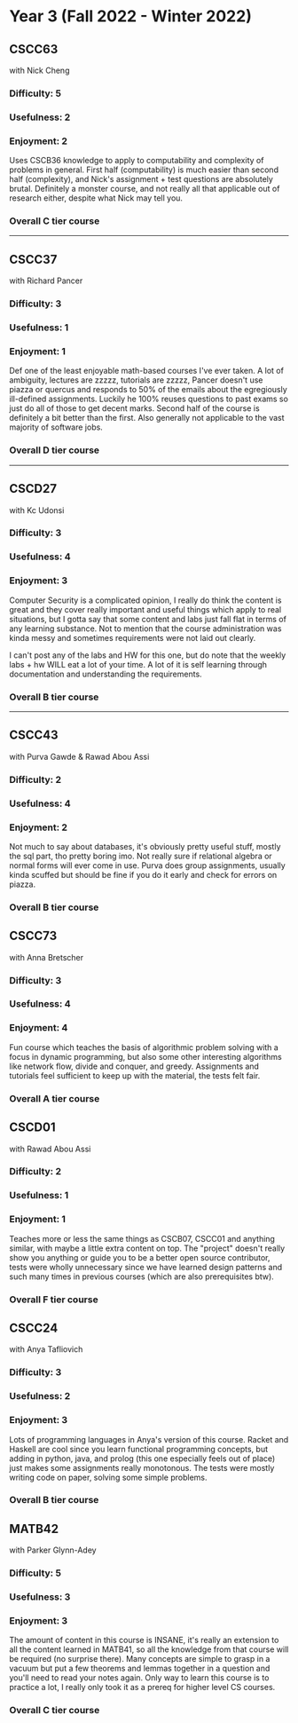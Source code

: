 # Year 3 (Fall 2022 - Winter 2022)

## CSCC63
with Nick Cheng

### Difficulty: 5
### Usefulness: 2
### Enjoyment: 2

Uses CSCB36 knowledge to apply to computability and complexity of problems in general. First half (computability) is much easier than second half (complexity), and Nick's assignment + test questions are absolutely brutal. Definitely a monster course, and not really all that applicable out of research either, despite what Nick may tell you.

### Overall C tier course

---

## CSCC37
with Richard Pancer

### Difficulty: 3
### Usefulness: 1
### Enjoyment: 1

Def one of the least enjoyable math-based courses I've ever taken. A lot of ambiguity, lectures are zzzzz, tutorials are zzzzz, Pancer doesn't use piazza or quercus and responds to 50% of the emails about the egregiously ill-defined assignments. Luckily he 100% reuses questions to past exams so just do all of those to get decent marks. Second half of the course is definitely a bit better than the first. Also generally not applicable to the vast majority of software jobs.

### Overall D tier course

---

## CSCD27
with Kc Udonsi

### Difficulty: 3
### Usefulness: 4
### Enjoyment: 3

Computer Security is a complicated opinion, I really do think the content is great and they cover really important and useful things which apply to real situations, but I gotta say that some content and labs just fall flat in terms of any learning substance. Not to mention that the course administration was kinda messy and sometimes requirements were not laid out clearly.

I can't post any of the labs and HW for this one, but do note that the weekly labs + hw WILL eat a lot of your time. A lot of it is self learning through documentation and understanding the requirements.

### Overall B tier course

---

## CSCC43
with Purva Gawde & Rawad Abou Assi

### Difficulty: 2
### Usefulness: 4
### Enjoyment: 2

Not much to say about databases, it's obviously pretty useful stuff, mostly the sql part, tho pretty boring imo. Not really sure if relational algebra or normal forms will ever come in use. Purva does group assignments, usually kinda scuffed but should be fine if you do it early and check for errors on piazza.

### Overall B tier course

## CSCC73
with Anna Bretscher

### Difficulty: 3
### Usefulness: 4
### Enjoyment: 4

Fun course which teaches the basis of algorithmic problem solving with a focus in dynamic programming, but also some other interesting algorithms like network flow, divide and conquer, and greedy. Assignments and tutorials feel sufficient to keep up with the material, the tests felt fair.

### Overall A tier course

## CSCD01
with Rawad Abou Assi

### Difficulty: 2
### Usefulness: 1
### Enjoyment: 1

Teaches more or less the same things as CSCB07, CSCC01 and anything similar, with maybe a little extra content on top. The "project" doesn't really show you anything or guide you to be a better open source contributor, tests were wholly unnecessary since we have learned design patterns and such many times in previous courses (which are also prerequisites btw).

### Overall F tier course

## CSCC24
with Anya Tafliovich

### Difficulty: 3
### Usefulness: 2
### Enjoyment: 3

Lots of programming languages in Anya's version of this course. Racket and Haskell are cool since you learn functional programming concepts, but adding in python, java, and prolog (this one especially feels out of place) just makes some assignments really monotonous. The tests were mostly writing code on paper, solving some simple problems.

### Overall B tier course

## MATB42
with Parker Glynn-Adey

### Difficulty: 5
### Usefulness: 3
### Enjoyment: 3

The amount of content in this course is INSANE, it's really an extension to all the content learned in MATB41, so all the knowledge from that course will be required (no surprise there). Many concepts are simple to grasp in a vacuum but put a few theorems and lemmas together in a question and you'll need to read your notes again. Only way to learn this course is to practice a lot, I really only took it as a prereq for higher level CS courses.

### Overall C tier course